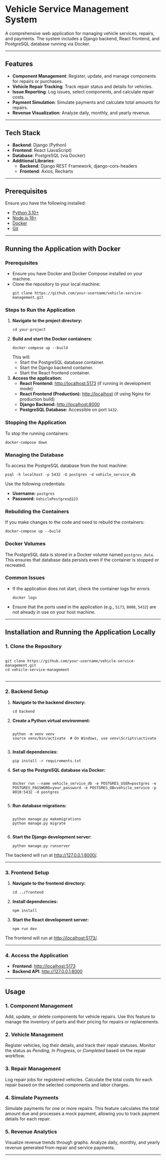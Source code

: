 <h1>Vehicle Service Management System</h1>

<p>A comprehensive web application for managing vehicle services, repairs, and payments. The system includes a Django backend, React frontend, and PostgreSQL database running via Docker.</p>

---

<h2>Features</h2>
<ul>
  <li><b>Component Management</b>: Register, update, and manage components for repairs or purchases.</li>
  <li><b>Vehicle Repair Tracking</b>: Track repair status and details for vehicles.</li>
  <li><b>Issue Reporting</b>: Log issues, select components, and calculate repair costs.</li>
  <li><b>Payment Simulation</b>: Simulate payments and calculate total amounts for repairs.</li>
  <li><b>Revenue Visualization</b>: Analyze daily, monthly, and yearly revenue.</li>
</ul>

---

<h2>Tech Stack</h2>
<ul>
  <li><b>Backend</b>: Django (Python)</li>
  <li><b>Frontend</b>: React (JavaScript)</li>
  <li><b>Database</b>: PostgreSQL (via Docker)</li>
  <li><b>Additional Libraries</b>:
    <ul>
      <li><b>Backend</b>: Django REST Framework, django-cors-headers</li>
      <li><b>Frontend</b>: Axios, Recharts</li>
    </ul>
  </li>
</ul>

---

<h2>Prerequisites</h2>
<p>Ensure you have the following installed:</p>
<ul>
  <li><a href="https://www.python.org/">Python 3.10+</a></li>
  <li><a href="https://nodejs.org/">Node.js 18+</a></li>
  <li><a href="https://www.docker.com/">Docker</a></li>
  <li><a href="https://git-scm.com/">Git</a></li>
</ul>

---
<h2>Running the Application with Docker</h2>

<h3>Prerequisites</h3>
<ul>
  <li>Ensure you have Docker and Docker Compose installed on your machine.</li>
  <li>Clone the repository to your local machine:</li>
  <pre><code>git clone https://github.com/your-username/vehicle-service-management.git</code></pre>
</ul>

<h3>Steps to Run the Application</h3>
<ol>
  <li><strong>Navigate to the project directory:</strong>
    <pre><code>cd your-project</code></pre>
  </li>
  <li><strong>Build and start the Docker containers:</strong>
    <pre><code>docker-compose up --build</code></pre>
    This will:
    <ul>
      <li>Start the PostgreSQL database container.</li>
      <li>Start the Django backend container.</li>
      <li>Start the React frontend container.</li>
    </ul>
  </li>
  <li><strong>Access the application:</strong>
    <ul>
      <li><strong>React Frontend:</strong> <a href="http://localhost:5173" target="_blank">http://localhost:5173</a> (if running in development mode)</li>
      <li><strong>React Frontend (Production):</strong> <a href="http://localhost" target="_blank">http://localhost</a> (if using Nginx for production build)</li>
      <li><strong>Django Backend:</strong> <a href="http://localhost:8000" target="_blank">http://localhost:8000</a></li>
      <li><strong>PostgreSQL Database:</strong> Accessible on port <code>5432</code>.</li>
    </ul>
  </li>
</ol>

<h3>Stopping the Application</h3>
<p>To stop the running containers:</p>
<pre><code>docker-compose down</code></pre>

<h3>Managing the Database</h3>
<p>To access the PostgreSQL database from the host machine:</p>
<pre><code>psql -h localhost -p 5432 -U postgres -d vehicle_service_db</code></pre>
<p>Use the following credentials:</p>
<ul>
  <li><strong>Username:</strong> <code>postgres</code></li>
  <li><strong>Password:</strong> <code>VehiclePostgres@123</code></li>
</ul>

<h3>Rebuilding the Containers</h3>
<p>If you make changes to the code and need to rebuild the containers:</p>
<pre><code>docker-compose up --build</code></pre>

<h3>Docker Volumes</h3>
<p>The PostgreSQL data is stored in a Docker volume named <code>postgres_data</code>. This ensures that database data persists even if the container is stopped or recreated.</p>

<h3>Common Issues</h3>
<ul>
  <li>If the application does not start, check the container logs for errors:</li>
  <pre><code>docker logs <container_name></code></pre>
  <li>Ensure that the ports used in the application (e.g., <code>5173</code>, <code>8000</code>, <code>5432</code>) are not already in use on your host machine.</li>
</ul>
    
  ---
<h2>Installation and Running the Application Locally</h2>

<h3>1. Clone the Repository</h3>
<pre>
<code>
git clone https://github.com/your-username/vehicle-service-management.git
cd vehicle-service-management
</code>
</pre>

---

<h3>2. Backend Setup</h3>
<ol>
  <li><b>Navigate to the backend directory:</b></li>
  <pre><code>cd backend</code></pre>
  <li><b>Create a Python virtual environment:</b></li>
  <pre><code>
python -m venv venv
source venv/bin/activate  # On Windows, use venv\Scripts\activate
  </code></pre>
  <li><b>Install dependencies:</b></li>
  <pre><code>pip install -r requirements.txt</code></pre>
  <li><b>Set up the PostgreSQL database via Docker:</b></li>
  <pre><code>
docker run --name vehicle_service_db -e POSTGRES_USER=postgres -e POSTGRES_PASSWORD=your_password -e POSTGRES_DB=vehicle_service -p 8010:5432 -d postgres
  </code></pre>
 
  <li><b>Run database migrations:</b></li>
  <pre><code>
python manage.py makemigrations
python manage.py migrate
  </code></pre>
  <li><b>Start the Django development server:</b></li>
  <pre><code>python manage.py runserver</code></pre>
</ol>

<p>The backend will run at <a href="http://127.0.0.1:8000/">http://127.0.0.1:8000/</a>.</p>

---

<h3>3. Frontend Setup</h3>
<ol>
  <li><b>Navigate to the frontend directory:</b></li>
  <pre><code>cd ../frontend</code></pre>
  <li><b>Install dependencies:</b></li>
  <pre><code>npm install</code></pre>
  <li><b>Start the React development server:</b></li>
  <pre><code>npm run dev</code></pre>
</ol>

<p>The frontend will run at <a href="http://localhost:5173/">http://localhost:5173/</a>.</p>

---

<h3>4. Access the Application</h3>
<ul>
  <li><b>Frontend</b>: <a href="http://localhost:5173/">http://localhost:5173</a></li>
  <li><b>Backend API</b>: <a href="http://127.0.0.1:8000/">http://127.0.0.1:8000</a></li>
</ul>

---



<h2>Usage</h2>

<h3>1. Component Management</h3>
<p>Add, update, or delete components for vehicle repairs. Use this feature to manage the inventory of parts and their pricing for repairs or replacements.</p>

<h3>2. Vehicle Management</h3>
<p>Register vehicles, log their details, and track their repair statuses. Monitor the status as <i>Pending</i>, <i>In Progress</i>, or <i>Completed</i> based on the repair workflow.</p>

<h3>3. Repair Management</h3>
<p>Log repair jobs for registered vehicles. Calculate the total costs for each repair based on the selected components and labor charges.</p>

<h3>4. Simulate Payments</h3>
<p>Simulate payments for one or more repairs. This feature calculates the total amount due and processes a mock payment, allowing you to track payment details for each repair.</p>

<h3>5. Revenue Analytics</h3>
<p>Visualize revenue trends through graphs. Analyze daily, monthly, and yearly revenue generated from repair and service payments.</p>


---

